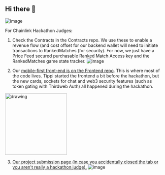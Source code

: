 ## Hi there 👋
![image](https://github.com/DDEUX-game/.github/assets/62179036/72696312-24ba-4588-bd09-eb69c7f5ce07)

For Chainlink Hackathon Judges:
1. Check the Contracts in the Contracts repo.  We use these to enable a revenue flow (and cost offset for our backend wallet will need to initiate transactions to RankedMatches (for security). For now, we just have a Price Feed secured purchasable Ranked Match Access key and the RankedMatches game state tracker.
![image](https://github.com/DDEUX-game/.github/assets/62179036/c7ac75b3-4250-4e1e-b8de-12a7ed412801)

2. Our [mobile-first front-end is on the Frontend repo](https://github.com/tippi-fifestarr/dd2/tree/flips). This is where most of the code lives.  Tippi started the frontend a bit before the hackathon, but the new cards, sockets for chat and web3 security features (such as token gating with Thirdweb Auth) all happened during the hackathon. 
<img src="https://github.com/DDEUX-game/.github/assets/62179036/40091d69-16ef-4500-a2cb-5c28046d9b4e.png" alt="drawing" style="width:200px;"/>

3. [Our project submission page (in case you accidentally closed the tab or you aren't really a hackathon judge).](https://devpost.com/software/ddeux-the-game)
![image](https://github.com/DDEUX-game/.github/assets/62179036/f8e8362f-76df-4788-8727-5d4013331137)

<!--

**Here are some ideas to get you started:**

🙋‍♀️ A short introduction - what is your organization all about?
🌈 Contribution guidelines - how can the community get involved?
👩‍💻 Useful resources - where can the community find your docs? Is there anything else the community should know?
🍿 Fun facts - what does your team eat for breakfast?
🧙 Remember, you can do mighty things with the power of [Markdown](https://docs.github.com/github/writing-on-github/getting-started-with-writing-and-formatting-on-github/basic-writing-and-formatting-syntax)
-->
